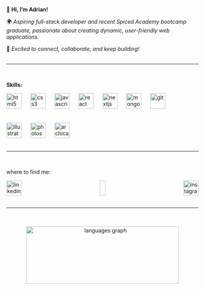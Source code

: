👋 **Hi, I’m Adrian!**

🌍 *Aspiring full-stack developer and recent Spiced Academy bootcamp graduate, passionate about creating dynamic, user-friendly web applications.*

🚀 *Excited to connect, collaborate, and keep building!*
<br />
<br />
<hr>
<br />

**Skills:**

<div align="left">
  <img src="https://cdn.jsdelivr.net/gh/devicons/devicon/icons/html5/html5-original.svg" height="40" alt="html5" />
   <img width="15" />
  <img src="https://cdn.jsdelivr.net/gh/devicons/devicon/icons/css3/css3-original.svg" height="40" alt="css3"  />
     <img width="15" />
  <img src="https://cdn.jsdelivr.net/gh/devicons/devicon/icons/javascript/javascript-original.svg" height="40" alt="javascript"  />
     <img width="15" />
  <img src="https://cdn.jsdelivr.net/gh/devicons/devicon/icons/react/react-original.svg" height="40" alt="react"  />
     <img width="15" />
  <img src="https://cdn.jsdelivr.net/gh/devicons/devicon/icons/nextjs/nextjs-original.svg" height="40" alt="nextjs"  />
     <img width="15" />
  <img src="https://cdn.jsdelivr.net/gh/devicons/devicon/icons/mongodb/mongodb-original.svg" height="40" alt="mongodb"  />
     <img width="15" />
  <img src="https://cdn.jsdelivr.net/gh/devicons/devicon/icons/git/git-original.svg" height="40" alt="git"  />
</div>
  <br />
  <br />
  <div align="left">
      <img src="https://upload.wikimedia.org/wikipedia/commons/a/af/Adobe_Photoshop_CC_icon.svg" height="40" alt="illustrator logo"  />
     <img width="15" />
  <img src="https://cdn.jsdelivr.net/gh/devicons/devicon/icons/illustrator/illustrator-plain.svg" height="40" alt="photoshop logo"  />
     <img width="15" />
      <img src="https://findvectorlogo.com/wp-content/uploads/2022/04/archicad-vector-logo-2022.png" height="40" alt="archicad"  />

  </div>
<br>
<hr>
<br>
<p>where to find me:</p>
<div style="display: flex; justify-content: space-between; align="center;">
  <a href="https://www.linkedin.com/in/adrian-ricken/" target="_blank">
    <img src="https://upload.wikimedia.org/wikipedia/commons/8/81/LinkedIn_icon.svg" height="40" alt="linkedin"  />
  </a>
  <img width="15" />
  <a href="https://www.instagram.com/adrianoparmigiano/" target="_blank">
    <img src="https://raw.githubusercontent.com/maurodesouza/profile-readme-generator/master/src/assets/icons/social/instagram/default.svg" height="40" alt="instagram"  />
  </a>
</div>
<br>
<hr>
<br>
<br>
<div align="center";>
  <img src="https://github-readme-stats.vercel.app/api/top-langs?username=adrianricken&locale=en&hide_title=false&layout=compact&card_width=320&langs_count=5&theme=default&hide_border=false&order=2" height="150" width="400" alt="languages graph"  />
</div>

###

###

###


###
